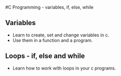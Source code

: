 #C Programming - variables, if, else, while

## Variables
- Learn to create, set and change variables in c.
- Use them in a function and a program.

## Loops - if, else and while
- Learn how to work with loops in your c programs.
